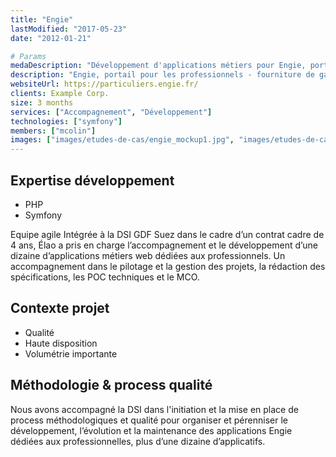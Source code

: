 ```yaml
---
title: "Engie"
lastModified: "2017-05-23"
date: "2012-01-21"

# Params
medaDescription: "Développement d'applications métiers pour Engie, portail pour les professionnels. Technologies employées : PHP, Symfony."
description: "Engie, portail pour les professionnels - fourniture de gaz naturel et d'électricité"
websiteUrl: https://particuliers.engie.fr/
clients: Example Corp.
size: 3 months
services: ["Accompagnement", "Développement"]
technologies: ["symfony"]
members: ["mcolin"]
images: ["images/etudes-de-cas/engie_mockup1.jpg", "images/etudes-de-cas/engie_mockup1.jpg", "images/etudes-de-cas/engie.png"]
---
```


## Expertise développement

* PHP
* Symfony
  
Equipe agile Intégrée à la DSI GDF Suez dans le cadre d’un contrat cadre de 4 ans, Élao a pris en charge l’accompagnement et le développement d’une dizaine d’applications métiers web dédiées aux professionnels. Un accompagnement dans le pilotage et la gestion des projets, la rédaction des spécifications, les POC techniques et le MCO.

## Contexte projet

* Qualité
* Haute disposition
* Volumétrie importante

## Méthodologie & process qualité

Nous avons accompagné la DSI dans l'initiation et la mise en place de process méthodologiques et qualité pour organiser et pérenniser le développement, l’évolution et la maintenance des applications Engie dédiées aux professionnelles, plus d’une dizaine d’applicatifs.
